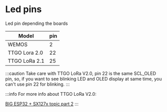 # Led pins

Led pin depending the boards

| Model         | pin |
| ------------- | --- |
| WEMOS         | 2   |
| TTGO Lora 2.0 | 22  |
| TTGO LoRa 2.1 | 25  |

:::caution
Take care with TTGO LoRa V2.0, pin 22 is the same SCL_OLED pin, so, if you want to see blinking LED and OLED display at same time, you can't use pin 22 for blinking.
:::

:::info
For more info about TTGO LoRa V2.0: 

[BIG ESP32 + SX127x topic part 2](https://www.thethingsnetwork.org/forum/t/big-esp32-sx127x-topic-part-2/11973)
:::